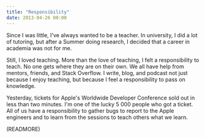 ```yaml
---
title: "Responsibility"
date: 2013-04-26 00:00
---
```


Since I was little, I've always wanted to be a teacher. In university, I did a lot of tutoring, but after a Summer doing research, I decided that a career in academia was not for me.

Still, I loved teaching. More than the love of teaching, I felt a responsibility to teach. No one gets where they are on their own. We all have help from mentors, friends, and Stack Overflow. I write, blog, and podcast not just because I enjoy teaching, but because I feel a responsibility to pass on knowledge.

Yesterday, tickets for Apple's Worldwide Developer Conference sold out in less than two minutes. I'm one of the lucky 5 000 people who got a ticket. All of us have a responsibility to gather bugs to report to the Apple engineers and to learn from the sessions to teach others what we learn.

(READMORE)
